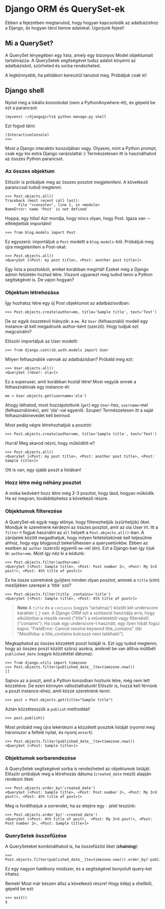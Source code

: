 # Django ORM és QuerySet-ek

Ebben a fejezetben megtanulod, hogy hogyan kapcsolódik az adatbázishoz a Django, és hogyan tárol benne adatokat. Ugorjunk fejest!

## Mi a QuerySet?

A QuerySet lényegében egy lista, amely egy bizonyos Model objektumait tartalmazza. A QuerySetek segítségével tudsz adatot kinyerni az adatbázisból, szűrheted és sorba rendezheted.

A legkönnyebb, ha példákon keresztül tanulod meg. Próbáljuk csak ki!

## Django shell

Nyisd meg a lokális konzolodat (nem a PythonAnywhere-ét), és gépeld be ezt a parancsot:

    (myvenv) ~/djangogirls$ python manage.py shell
    

Ezt fogod látni:

    (InteractiveConsole)
    >>>
    

Most a Django interaktív konzoljában vagy. Olyasmi, mint a Python prompt, csak egy kis extra Django varázslattal :) Természetesen itt is használhatod az összes Python parancsot.

### Az összes objektum

Először is próbáljuk meg az összes posztot megjeleníteni. A következő paranccsal tudod megtenni:

    >>> Post.objects.all()
    Traceback (most recent call last):
          File "<console>", line 1, in <module>
    NameError: name 'Post' is not defined
    

Hoppá, egy hiba! Azt mondja, hogy nincs olyan, hogy Post. Igaza van -- elfelejtettük importálni!

    >>> from blog.models import Post
    

Ez egyszerű: importáljuk a `Post` modellt a `blog.models`-ből. Próbáljuk meg újra megjeleníteni a Post-okat:

    >>> Post.objects.all()
    <QuerySet [<Post: my post title>, <Post: another post title>]>
    

Egy lista a posztokból, amiket korábban megírtál! Ezeket még a Django admin felületén hoztad létre. Viszont ugyanezt meg tudod tenni a Python segítségével is. De vajon hogyan?

### Objektum létrehozása

Így hozhatsz létre egy új Post objektumot az adatbázisodban:

    >>> Post.objects.create(author=me, title='Sample title', text='Test')
    

De az egyik összetevő hiányzik: a `me`. Az `User` (felhasználó) modell egy instance-át kell megadnunk author-ként (szerző). Hogy tudjuk ezt megcsinálni?

Először importáljuk az User modellt:

    >>> from django.contrib.auth.models import User
    

Milyen felhasználók vannak az adatbázisban? Próbáld meg ezt:

    >>> User.objects.all()
    <QuerySet [<User: ola>]>
    

Ez a superuser, amit korábban hoztál létre! Most vegyük ennek a felhasználónak egy instance-ét:

    me = User.objects.get(username='ola')
    

Ahogy láthatod, most hozzájutottunk (`get`) egy `User`-hez, `username`-mel (felhasználónév), ami 'ola'-val egyenlő. Szuper! Természetesen itt a saját felhasználónevedet kell beírnod.

Most pedig végre létrehozhatjuk a posztot:

    >>> Post.objects.create(author=me, title='Sample title', text='Test')
    

Hurrá! Meg akarod nézni, hogy működött-e?

    >>> Post.objects.all()
    <QuerySet [<Post: my post title>, <Post: another post title>, <Post: Sample title>]>
    

Ott is van, egy újabb poszt a listában!

### Hozz létre még néhány posztot

A móka kedvéért hozz létre még 2-3 posztot, hogy lásd, hogyan működik. Ha ez megvan, továbbléphetsz a következő részre.

### Objektumok filterezése

A QuerySet-ek egyik nagy előnye, hogy filterezhetjük (szűrhetjük) őket. Mondjuk le szeretnénk kérdezni az összes posztot, amit az ola User írt. Itt a `filter`-t fogjuk használni az `all` helyett a `Post.objects.all()`-ban. A zárójelek között megadhatjuk, hogy milyen feltétel(ek)nek kell teljesülnie ahhoz, hogy egy blogposzt bekerülhessen a querysetünkbe. Ebben az esetben az `author` (szerző) egyenlő `me`-vel (én). Ezt a Django-ban így írjuk le: `author=me`. Most így néz ki a kódunk:

    >>> Post.objects.filter(author=me)
    <QuerySet [<Post: Sample title>, <Post: Post number 2>, <Post: My 3rd post!>, <Post: 4th title of post>]>

    

És ha össze szeretnénk gyűjteni minden olyan posztot, aminek a `title` (cím) mezőjében szerepel a 'title' szó?

    >>> Post.objects.filter(title__contains='title')
    <QuerySet [<Post: Sample title>, <Post: 4th title of post>]>
    

> **Note** A `title` és a `contains` (vagyis 'tartalmaz') között két underscore karakter (`_`) van. A Django ORM ezt a szintaxist használja arra, hogy elkülönítse a mezők neveit ("title") a műveletektől vagy filterektől ("contains"). Ha csak egy underscore-t használt, egy ilyen hibát fogsz kapni: "FieldError: Cannot resolve keyword title_contains" (kb "Mezőhiba: a title_contains kulcsszó nem található").

Megkaphatod az összes közzétett poszt listáját is. Ezt úgy tudod megtenni, hogy az összes poszt között szűrsz azokra, amiknél be van állítva múltbéli `published_date` (vagyis közzététel dátuma):

    >>> from django.utils import timezone
    >>> Post.objects.filter(published_date__lte=timezone.now())
    []

Sajnos az a poszt, amit a Python konzolban hoztunk létre, még nem lett közzétéve. De ezen könnyen változtathatunk! Először is, hozzá kell férnünk a poszt instance-éhez, amit közzé szeretnénk tenni:

    >>> post = Post.objects.get(title="Sample title")
    

Aztán közzétesszük a `publish` methoddal!

    >>> post.publish()
    

Most próbáld meg újra lekérdezni a közzétett posztok listáját (nyomd meg háromszor a felfelé nyilat, és nyomj `enter`t):

    >>> Post.objects.filter(published_date__lte=timezone.now())
    <QuerySet [<Post: Sample title>]>
    

### Objektumok sorbarendezése

A QuerySetek segítségével sorba is rendezheted az objektumok listáját. Először próbáljuk meg a létrehozás dátuma (`created_date` mező) alapján rendezni őket:

    >>> Post.objects.order_by('created_date')
    <QuerySet [<Post: Sample title>, <Post: Post number 2>, <Post: My 3rd post!>, <Post: 4th title of post>]>
    

Meg is fordíthatjuk a sorrendet, ha az elejére egy `-` jelet teszünk:

    >>> Post.objects.order_by('-created_date')
    <QuerySet [<Post: 4th title of post>,  <Post: My 3rd post!>, <Post: Post number 2>, <Post: Sample title>]>
    

### QuerySetek összefűzése

A QuerySeteket kombinálhatod is, ha összefűződ őket (**chaining**):

    >>> Post.objects.filter(published_date__lte=timezone.now()).order_by('published_date')
    

Ez egy nagyon hatékony módszer, és a segítségével bonyolult query-ket írhatsz.

Remek! Most már készen állsz a következő részre! Hogy kilépj a shellből, gépeld be ezt:

    >>> exit()
    $

